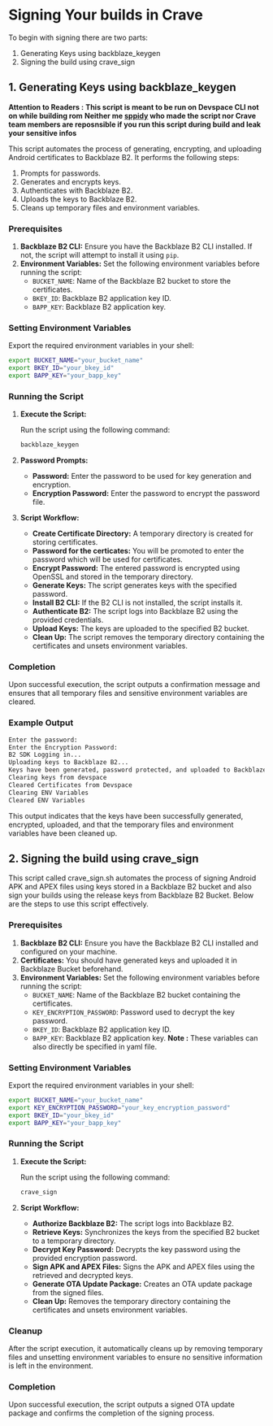 # Signing Your builds in Crave
To begin with signing there are two parts:
1. Generating Keys using backblaze_keygen
2. Signing the build using crave_sign
   
## 1. Generating Keys using backblaze_keygen

**Attention to Readers :**
**This script is meant to be run on Devspace CLI not on while building rom**
**Neither me [sppidy](https://github.com/sppidy) who made the script nor Crave team members are reposnsible if you run this script during build and leak your sensitive infos**

This script automates the process of generating, encrypting, and uploading Android certificates to Backblaze B2. It performs the following steps:
1. Prompts for passwords.
2. Generates and encrypts keys.
3. Authenticates with Backblaze B2.
4. Uploads the keys to Backblaze B2.
5. Cleans up temporary files and environment variables.

### Prerequisites

1. **Backblaze B2 CLI:** Ensure you have the Backblaze B2 CLI installed. If not, the script will attempt to install it using `pip`.
2. **Environment Variables:** Set the following environment variables before running the script:
   - `BUCKET_NAME`: Name of the Backblaze B2 bucket to store the certificates.
   - `BKEY_ID`: Backblaze B2 application key ID.
   - `BAPP_KEY`: Backblaze B2 application key.

### Setting Environment Variables

Export the required environment variables in your shell:

```sh
export BUCKET_NAME="your_bucket_name"
export BKEY_ID="your_bkey_id"
export BAPP_KEY="your_bapp_key"
```

### Running the Script

1. **Execute the Script:**

   Run the script using the following command:

   ```sh
   backblaze_keygen
   ```

2. **Password Prompts:**
   - **Password:** Enter the password to be used for key generation and encryption.
   - **Encryption Password:** Enter the password to encrypt the password file.

3. **Script Workflow:**
   - **Create Certificate Directory:** A temporary directory is created for storing certificates.
   - **Password for the certicates:** You will be promoted to enter the password which will be used for certificates.
   - **Encrypt Password:** The entered password is encrypted using OpenSSL and stored in the temporary directory.
   - **Generate Keys:** The script generates keys with the specified password.
   - **Install B2 CLI:** If the B2 CLI is not installed, the script installs it.
   - **Authenticate B2:** The script logs into Backblaze B2 using the provided credentials.
   - **Upload Keys:** The keys are uploaded to the specified B2 bucket.
   - **Clean Up:** The script removes the temporary directory containing the certificates and unsets environment variables.

### Completion

Upon successful execution, the script outputs a confirmation message and ensures that all temporary files and sensitive environment variables are cleared.

### Example Output

```sh
Enter the password:
Enter the Encryption Password:
B2 SDK Logging in...
Uploading keys to Backblaze B2...
Keys have been generated, password protected, and uploaded to Backblaze B2.
Clearing keys from devspace
Cleared Certificates from Devspace
Clearing ENV Variables
Cleared ENV Variables
```

This output indicates that the keys have been successfully generated, encrypted, uploaded, and that the temporary files and environment variables have been cleaned up.

## 2. Signing the build using crave_sign
This script called crave_sign.sh automates the process of signing Android APK and APEX files using keys stored in a Backblaze B2 bucket and also sign your builds using the release keys from Backblaze B2 Bucket. Below are the steps to use this script effectively.

### Prerequisites

1. **Backblaze B2 CLI:** Ensure you have the Backblaze B2 CLI installed and configured on your machine.
2. **Certificates:** You should have generated keys and uploaded it in Backblaze Bucket beforehand.
3. **Environment Variables:** Set the following environment variables before running the script:
   - `BUCKET_NAME`: Name of the Backblaze B2 bucket containing the certificates.
   - `KEY_ENCRYPTION_PASSWORD`: Password used to decrypt the key password.
   - `BKEY_ID`: Backblaze B2 application key ID.
   - `BAPP_KEY`: Backblaze B2 application key.
**Note :** These variables can also directly be specified in yaml file.

### Setting Environment Variables

Export the required environment variables in your shell:

```sh
export BUCKET_NAME="your_bucket_name"
export KEY_ENCRYPTION_PASSWORD="your_key_encryption_password"
export BKEY_ID="your_bkey_id"
export BAPP_KEY="your_bapp_key"
```

### Running the Script

1. **Execute the Script:**

   Run the script using the following command:

   ```sh
   crave_sign
   ```

2. **Script Workflow:**
   - **Authorize Backblaze B2:** The script logs into Backblaze B2.
   - **Retrieve Keys:** Synchronizes the keys from the specified B2 bucket to a temporary directory.
   - **Decrypt Key Password:** Decrypts the key password using the provided encryption password.
   - **Sign APK and APEX Files:** Signs the APK and APEX files using the retrieved and decrypted keys.
   - **Generate OTA Update Package:** Creates an OTA update package from the signed files.
   - **Clean Up:** Removes the temporary directory containing the certificates and unsets environment variables.

### Cleanup

After the script execution, it automatically cleans up by removing temporary files and unsetting environment variables to ensure no sensitive information is left in the environment.

### Completion

Upon successful execution, the script outputs a signed OTA update package and confirms the completion of the signing process.
